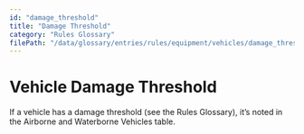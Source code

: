```yaml
---
id: "damage_threshold"
title: "Damage Threshold"
category: "Rules Glossary"
filePath: "/data/glossary/entries/rules/equipment/vehicles/damage_threshold.md"
---
```

# Vehicle Damage Threshold
If a vehicle has a damage threshold (see the Rules Glossary), it’s noted in the Airborne and Waterborne Vehicles table.